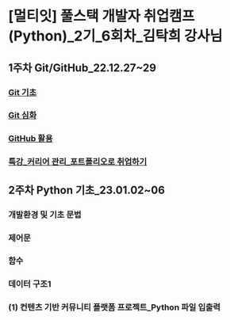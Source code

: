 # [멀티잇] 풀스택 개발자 취업캠프(Python)_2기_6회차_김탁희 강사님

## 1주차 Git/GitHub_22.12.27~29

### [Git 기초](learn/w_01/w_01_221227.md)
### [Git 심화](learn/w_01/w_01_221228.md)
### [GitHub 활용](learn/w_01/w_01_221229.md)
### [특강_커리어 관리_포트폴리오로 취업하기](learn/w_01/w_01_221230.md)

## 2주차 Python 기초_23.01.02~06

### 개발환경 및 기초 문법
### 제어문
### 함수
### 데이터 구조1
### (1) 컨텐츠 기반 커뮤니티 플랫폼 프로젝트_Python 파일 입출력
